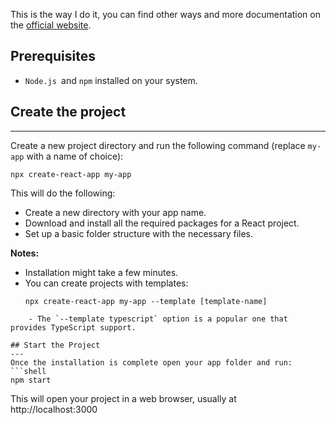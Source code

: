 This is the way I do it, you can find other ways and more documentation on the [official website](https://create-react-app.dev/docs/getting-started).
## Prerequisites
- `Node.js `and `npm` installed on your system.

## Create the project
---

Create a new project directory and run the following command (replace `my-app` with a name of choice):

```shell
npx create-react-app my-app
```

This will do the following:
- Create a new directory with your app name.
- Download and install all the required packages for a React project.
- Set up a basic folder structure with the necessary files.

**Notes:** 
- Installation might take a few minutes.
- You can create projects with templates:
  ```shell
  npx create-react-app my-app --template [template-name]
```
	- The `--template typescript` option is a popular one that provides TypeScript support.

## Start the Project
---
Once the installation is complete open your app folder and run:
```shell
npm start
```

This will open your project in a web browser, usually at http://localhost:3000